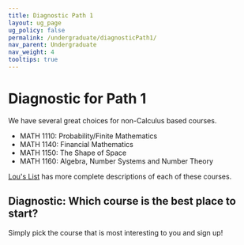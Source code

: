 ```yaml
---
title: Diagnostic Path 1
layout: ug_page
ug_policy: false
permalink: /undergraduate/diagnosticPath1/
nav_parent: Undergraduate
nav_weight: 4
tooltips: true
---
```


<h1 class="mb-4">Diagnostic for Path 1</h1>

<p>We have several great choices for non-Calculus based courses. </p>
<div class=diagnostic>
<ul>
<li> <span class="bolded">MATH 1110:</span> Probability/Finite Mathematics </li>
<li> <span class="bolded">MATH 1140:</span> Financial Mathematics </li>
<li> <span class="bolded">MATH 1150:</span> The Shape of Space </li>
<li> <span class="bolded">MATH 1160:</span> Algebra, Number Systems and Number Theory </li>
</ul>

 <span class="bolded"> <a href=" https://louslist.org/CC/Mathematics.html">Lou's List</a></span> has more complete descriptions of each of these courses.
 </div>
  <p></p>
 
 ## Diagnostic: Which course is the best place to start?  
 <p>Simply pick the course that is most interesting to you and sign up!</p>
 
